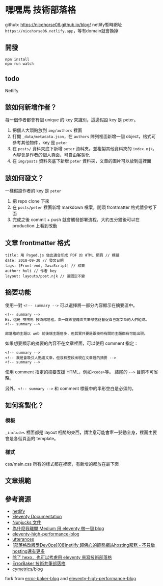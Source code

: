 # 嘿嘿馬 技術部落格

github: https://nicehorse06.github.io/blog/
netlify暫時網址`https://nicehorse06.netlify.app`，等有domain就會換掉

## 開發

```
npm install
npm run watch
``` 

## todo
Netlify

## 該如何新增作者？

每一個作者都會有個 unique 的 key 來識別，這邊假設 key 是 peter。

1. 把個人大頭貼放到 `img/authors` 裡面
2. 打開 `_data/metadata.json`，在 `authors` 陣列裡面新增一個 object，格式可參考其他物件，key 是 `peter`
3. 在 `posts/` 資料夾底下新增 `peter` 資料夾，並複製其他資料夾的 `index.njk`，內容會是作者的個人頁面，可自由客製化
4. 在 `img/posts` 資料夾底下新增 `peter` 資料夾，文章的圖片可以放到這裡面

## 該如何發文？

一樣假設作者的 key 是 `peter`

1. 把 repo clone 下來
2. 在 `posts/peter` 裡面新增 markdown 檔案，開頭 frontmatter 格式請參考下面
3. 完成之後 commit + push 就會觸發部署流程，大約五分鐘後可以在 production 上看到改動

## 文章 frontmatter 格式

```
title: 用 Paged.js 做出適合印成 PDF 的 HTML 網頁 // 標題
date: 2018-09-30 // 發文日期
tags: [Front-end, JavaScript] // 標籤
author: huli // 作者 key
layout: layouts/post.njk // 這固定不變
```

## 摘要功能
使用一對 `<!-- summary -->` 可以選擇將一部分內容顯示在摘要區中。

```
<!-- summary -->
Hi，這是 嘿嘿馬 技術部落格，由一群希望藉由共筆部落格督促自己寫文章的人們組成。
<!-- summary -->

部落格的主題以 web 前後端主題居多，但其實只要是跟技術有關的主題都有可能出現。
```

如果想要顯示的摘要的內容不在文章裡面，可以使用 comment 指定：

```
<!-- summary -->
<!-- 我是會吸引人點進文章，但沒有整段出現在文章裡的摘要 -->
<!-- summary -->
```

使用 comment 指定的摘要支援 HTML，例如`<code>`等。 結尾的 `-->` 目前不可省略。

另外，`<!-- summary -->` 和 comment 標籤中的半形空白是必須的。

## 如何客製化？

### 模板

`_includes` 裡面都是 layout 相關的東西，請注意可能會牽一髮動全身，裡面主要會是各個頁面的 template。

### 樣式

css/main.css 所有的樣式都在裡面，有新增的都放在最下面

## 文章規範

## 參考資源
* [netlify](https://www.netlify.com/)
* [Eleventy Documentation](https://www.11ty.dev/docs/collections/)
* [Nunjucks 文件](https://mozilla.github.io/nunjucks/templating.html)
* [為什麼我離開 Medium 用 eleventy 做一個 blog](https://jason-memo.dev/posts/why-i-leave-medium-and-build-blog-with-eleventy/) 
* [eleventy-high-performance-blog](https://github.com/google/eleventy-high-performance-blog)
* [utterances ](https://utteranc.es/)
* [[部落格改版學DevOps][08]netlify 超佛心的靜態網站hosting服務 - 不只做hosting還有更多](https://blog.alantsai.net/posts/2018/07/migrate-blog-to-ssg-demo-devops-8-netlify-free-static-site-hosting-service)
* [除了 hexo，也可以考慮用 eleventy 來寫技術部落格](https://blog.huli.tw/2021/08/22/eleventy-over-hexo/)
* [ErrorBaker 技術共筆部落格](https://blog.errorbaker.tw/)
* [cymetrics/blog](https://github.com/cymetrics/blog)

fork from [error-baker-blog](https://github.com/Lidemy/error-baker-blog) and [eleventy-high-performance-blog](https://github.com/google/eleventy-high-performance-blog)